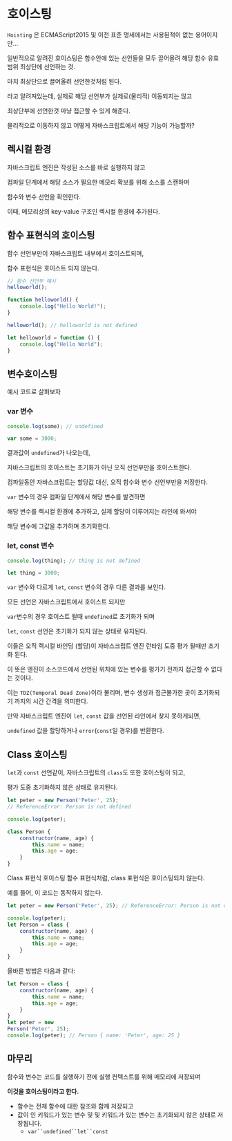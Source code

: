 # 호이스팅

`Hoisting` 은 ECMAScript2015 및 이전 표준 명세에서는 사용된적이 없는 용어이지만...

일반적으로 알려진 호이스팅은 함수안에 있는 선언들을 모두 끌어올려 해당 함수 유효 범위 최상단에 선언하는 것.

마치 최상단으로 끌어올려 선언한것처럼 된다.

라고 알려져있는데, 실제로 해당 선언부가 실제로(물리적) 이동되지는 않고

최상단부에 선언한것 마냥 접근할 수 있게 해준다.

물리적으로 이동하지 않고 어떻게 자바스크립트에서 해당 기능이 가능할까?

## 렉시컬 환경

자바스크립트 엔진은 작성된 소스를 바로 실행하지 않고

컴파일 단계에서 해당 소스가 필요한 메모리 확보를 위해 소스를 스캔하며

함수와 변수 선언을 확인한다.

이때, 메모리상의 key-value 구조인 렉시컬 환경에 추가된다.

## 함수 표현식의 호이스팅

함수 선언부만이 자바스크립트 내부에서 호이스트되며,

함수 표현식은 호이스트 되지 않는다.

```javascript
// 함수 선언부 예시
helloworld();

function helloworld() {
	console.log("Hello World!");
}
```

```javascript
helloworld(); // helloworld is not defined

let helloworld = function () {
	console.log("Hello World");
}
```

## 변수호이스팅

예시 코드로 살펴보자

### var 변수

```javascript
console.log(some); // undefined

var some = 3000;
```

결과값이 `undefined`가 나오는데,

자바스크립트의 호이스트는 초기화가 아닌 오직 선언부만을 호이스트한다.

컴파일동안 자바스크립트는 할당값 대신, 오직 함수와 변수 선언부만을 저장한다.

`var` 변수의 경우 컴파일 단계에서 해당 변수를 발견하면

해당 변수를 렉시컬 환경에 추가하고, 실제 할당이 이루어지는 라인에 와서야

해당 변수에 그값을 추가하며 초기화한다.

### let, const 변수

```javascript
console.log(thing); // thing is not defined

let thing = 3000; 
```

`var` 변수와 다르게 `let`, `const` 변수의 경우 다른 결과를 보인다.

모든 선언은 자바스크립트에서 호이스트 되지만

`var`변수의 경우 호이스트 될때 `undefined`로 초기화가 되며

`let`, `const` 선언은 초기화가 되지 않는 상태로 유지된다.

이들은 오직 렉시컬 바인딩 (할당)이 자바스크립트 엔진 런타임 도중 평가 될때만 초기화 된다.

이 뜻은 엔진이 소스코드에서 선언된 위치에 있는 변수를 평가기 전까지 접근할 수 없다는 것이다.

이는 `TDZ(Temporal Dead Zone)`이라 불리며, 변수 생성과 접근불가한 곳이 초기화되기 까지의 시간 간격을 의미한다.

만약 자바스크립트 엔진이 `let`, `const` 값을 선언된 라인에서 찾지 못하게되면,

`undefined` 값을 할당하거나 `error`(`const`일 경우)를 반환한다.

## Class 호이스팅

`let`과 `const` 선언같이, 자바스크립트의 `class`도 또한 호이스팅이 되고,

평가 도중 초기화하지 않은 상태로 유지된다.

```javascript
let peter = new Person('Peter', 25);
// ReferenceError: Person is not defined

console.log(peter);

class Person {
	constructor(name, age) {
		this.name = name;
		this.age = age;
	}
}
```

Class 표현식 호이스팅 함수 표현식처럼, class 표현식은 호이스팅되지 않는다.

예를 들어, 이 코드는 동작하지 않는다.

```javascript
let peter = new Person('Peter', 25); // ReferenceError: Person is not defined

console.log(peter);
let Person = class {
	constructor(name, age) {
		this.name = name;
		this.age = age;
	}
}
```

올바른 방법은 다음과 같다:

```javascript
let Person = class {
	constructor(name, age) {
		this.name = name;
		this.age = age;
	}
}
let peter = new
Person('Peter', 25);
console.log(peter); // Person { name: 'Peter', age: 25 }
```

## 마무리

함수와 변수는 코드를 실행하기 전에 실행 컨텍스트를 위해 메모리에 저장되며

__이것을 호이스팅이라고 한다.__

* 함수는 전체 함수에 대한 참조와 함께 저장되고
* 값이 인 키워드가 있는 변수 및 및 키워드가 있는 변수는 초기화되지 않은 상태로 저장됩니다.
    * `var``undefined``let``const`